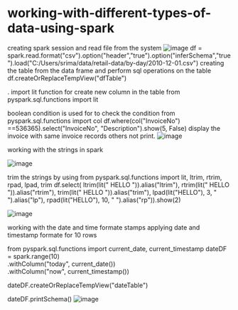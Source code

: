 # working-with-different-types-of-data-using-spark

creating spark session and read file from the system
![image](https://github.com/srimanth496/working-with-different-types-of-data-using-spark/assets/84217751/35956bbb-d491-4de3-a87a-d102822ae7cc)
df = spark.read.format("csv").option("header","true").option("inferSchema","true").load("C:/Users/srima/data/retail-data/by-day/2010-12-01.csv")
creating the table from the data frame and perform sql operations on the table
df.createOrReplaceTempView("dfTable")

. import lit function for create new column in the table
from pyspark.sql.functions import lit

boolean condition is used for to check the condition
from pyspark.sql.functions import col
df.where(col("InvoiceNo") ==536365).select("InvoiceNo", "Description").show(5, False)
display the invoice with same invoice records others not print.
![image](https://github.com/srimanth496/working-with-different-types-of-data-using-spark/assets/84217751/92601329-0331-4879-89f1-1525509ffc42)

working with the strings in spark 

![image](https://github.com/srimanth496/working-with-different-types-of-data-using-spark/assets/84217751/3eda70a7-93e0-4b19-b60c-91f883d848f0)

trim the strings by using 
from pyspark.sql.functions import lit, ltrim, rtrim, rpad, lpad, trim
df.select(
ltrim(lit("  HELLO  ")).alias("ltrim"),
rtrim(lit("  HELLO  ")).alias("rtrim"),
trim(lit("  HELLO  ")).alias("trim"),
lpad(lit("HELLO"), 3, " ").alias("lp"),
rpad(lit("HELLO"), 10, " ").alias("rp")).show(2)

![image](https://github.com/srimanth496/working-with-different-types-of-data-using-spark/assets/84217751/09ac6bae-1008-42f9-8fa9-2a3ac3303357)

working with the date and time formate stamps
applying date and timestamp formate for 10 rows

from pyspark.sql.functions import current_date, current_timestamp
dateDF = spark.range(10)\
	.withColumn("today", current_date())\
	.withColumn("now", current_timestamp())

dateDF.createOrReplaceTempView("dateTable")

dateDF.printSchema()
![image](https://github.com/srimanth496/working-with-different-types-of-data-using-spark/assets/84217751/f2933f03-2992-418e-8ec8-1783df5afc6c)






